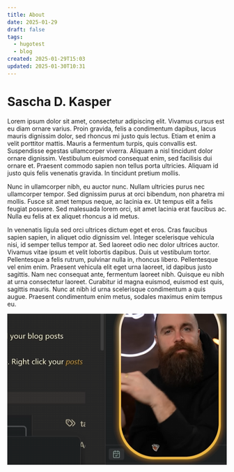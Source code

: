 ```yaml
---
title: About
date: 2025-01-29
draft: false
tags:
  - hugotest
  - blog
created: 2025-01-29T15:03
updated: 2025-01-30T10:31
---
```

# Sascha D. Kasper

Lorem ipsum dolor sit amet, consectetur adipiscing elit. Vivamus cursus est eu diam ornare varius. Proin gravida, felis a condimentum dapibus, lacus mauris dignissim dolor, sed rhoncus mi justo quis lectus. Etiam et enim a velit porttitor mattis. Mauris a fermentum turpis, quis convallis est. Suspendisse egestas ullamcorper viverra. Aliquam a nisl tincidunt dolor ornare dignissim. Vestibulum euismod consequat enim, sed facilisis dui ornare et. Praesent commodo sapien non tellus porta ultricies. Aliquam id justo quis felis venenatis gravida. In tincidunt pretium mollis.

Nunc in ullamcorper nibh, eu auctor nunc. Nullam ultricies purus nec ullamcorper tempor. Sed dignissim purus at orci bibendum, non pharetra mi mollis. Fusce sit amet tempus neque, ac lacinia ex. Ut tempus elit a felis feugiat posuere. Sed malesuada lorem orci, sit amet lacinia erat faucibus ac. Nulla eu felis at ex aliquet rhoncus a id metus.

In venenatis ligula sed orci ultrices dictum eget et eros. Cras faucibus sapien sapien, in aliquet odio dignissim vel. Integer scelerisque vehicula nisi, id semper tellus tempor at. Sed laoreet odio nec dolor ultrices auctor. Vivamus vitae ipsum et velit lobortis dapibus. Duis ut vestibulum tortor. Pellentesque a felis rutrum, pulvinar nulla in, rhoncus libero. Pellentesque vel enim enim. Praesent vehicula elit eget urna laoreet, id dapibus justo sagittis. Nam nec consequat ante, fermentum laoreet nibh. Quisque eu nibh at urna consectetur laoreet. Curabitur id magna euismod, euismod est quis, sagittis mauris. Nunc at nibh id urna scelerisque condimentum a quis augue. Praesent condimentum enim metus, sodales maximus enim tempus eu.

![Image Description](/images/First%20Post.webp)
